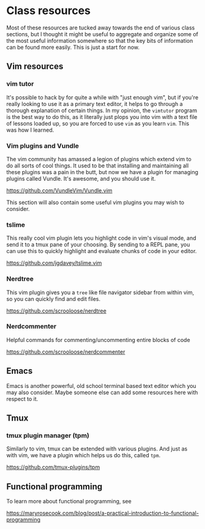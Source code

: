 
# Class resources

Most of these resources are tucked away towards the end of various class sections, but I thought it might be useful to aggregate and organize some of the most useful information somewhere so that the key bits of information can be found more easily.
This is just a start for now.



## Vim resources

### vim tutor

It's possible to hack by for quite a while with "just enough vim", but if you're really looking to use it as a primary text editor, it helps to go through a thorough explanation of certain things.
In my opinion, the `vimtutor` program is the best way to do this, as it literally just plops you into vim with a text file of lessons loaded up, so you are forced to use `vim` as you learn `vim`.
This was how I learned.

### Vim plugins and Vundle

The vim community has amassed a legion of plugins which extend vim to do all sorts of cool things.
It used to be that installing and maintaining all these plugins was a pain in the butt, but now we have a plugin for managing plugins called Vundle.
It's awesome, and you should use it.

<https://github.com/VundleVim/Vundle.vim>

This section will also contain some useful vim plugins you may wish to consider.

### tslime

This really cool vim plugin lets you highlight code in vim's visual mode, and send it to a tmux pane of your choosing.
By sending to a REPL pane, you can use this to quickly highlight and evaluate chunks of code in your editor.

<https://github.com/jgdavey/tslime.vim>

### Nerdtree

This vim plugin gives you a `tree` like file navigator sidebar from within vim, so you can quickly find and edit files.

<https://github.com/scrooloose/nerdtree>

### Nerdcommenter

Helpful commands for commenting/uncommenting entire blocks of code

<https://github.com/scrooloose/nerdcommenter>


## Emacs

Emacs is another powerful, old school terminal based text editor which you may also consider.
Maybe someone else can add some resources here with respect to it.



## Tmux

### tmux plugin manager (tpm)

Similarly to vim, tmux can be extended with various plugins.
And just as with vim, we have a plugin which helps us do this, called `tpm`.

<https://github.com/tmux-plugins/tpm>



## Functional programming

To learn more about functional programming, see

<https://maryrosecook.com/blog/post/a-practical-introduction-to-functional-programming>


